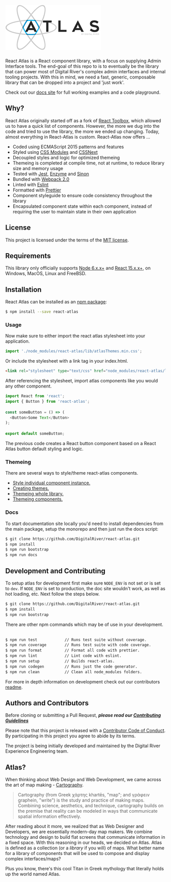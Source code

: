 # ![React-Atlas](https://github.com/DigitalRiver/react-atlas/blob/master/readme/images/logo_full_300.png)

React Atlas is a React component library, with a focus on supplying Admin Interface tools. The end-goal of this repo to is to eventually be the library that can power most of Digital River's complex admin interfaces and internal tooling projects. With this in mind, we need a fast, generic, composable library that can be dropped into a project and 'just work'.

Check out our [docs site](http://digitalriver.github.io/react-atlas/) for full working examples and a code playground.

## Why?
React Atlas originally started off as a fork of [React Toolbox](https://github.com/react-toolbox/react-toolbox), which allowed us to have a quick list of components. However, the more we dug into the code and tried to use the library, the more we ended up changing. Today, almost everything in React-Atlas is custom. React-Atlas now offers ...
- Coded using ECMAScript 2015 patterns and features
- Styled using [CSS Modules](https://github.com/css-modules/css-modules) and [CSSNext](http://cssnext.io/)
- Decoupled styles and logic for optimized themeing
- Themeing is completed at compile time, not at runtime, to reduce library size and memory usage
- Tested with [Jest](https://facebook.github.io/jest/), [Enzyme](https://github.com/airbnb/enzyme) and [Sinon](http://sinonjs.org/)
- Bundled with [Webpack 2.0](https://webpack.js.org/)
- Linted with [Eslint](http://eslint.org/)
- Formatted with [Prettier](https://github.com/prettier/prettier)
- Component styleguide to ensure code consistency throughout the library
- Encapsulated component state within each component, instead of requiring the user to maintain state in their own application

## License
This project is licensed under the terms of the [MIT license](https://github.com/DigitalRiver/react-atlas/blob/master/LICENSE).

## Requirements
This library only officially supports [Node 6.x.x+](https://nodejs.org/en/) and [React 15.x.x+](https://facebook.github.io/react/), on Windows, MacOS, Linux and FreeBSD.

## Installation
React Atlas can be installed as an [npm package](https://www.npmjs.com/package/react-atlas):
```bash
$ npm install --save react-atlas
```
### Usage

Now make sure to either import the react atlas stylesheet into your application.
```javascript
import './node_modules/react-atlas/lib/atlasThemes.min.css';
```
Or include the stylesheet with a link tag in your index.html.
```html
<link rel="stylesheet" type="text/css" href="node_modules/react-atlas/lib/atlasThemes.min.css">
```  
After referencing the stylesheet, import atlas components like you would any other component.

```javascript
import React from 'react';
import { Button } from 'react-atlas';

const someButton = () => (
  <Button>Some Text</Button>
);

export default someButton;
```

The previous code creates a React button component based on a React Atlas button default styling and logic.

### Themeing
There are several ways to style/theme react-atlas components.
- [Style individual component instance.](readme/themeing.md#Instance)
- [Creating themes.](readme/themeing.md#Create)
- [Themeing whole library.](readme/themeing.md#Themeing)
- [Themeing components.](readme/themeing.md#Components)

### Docs
To start documentation site locally you'd need to install dependencies from the main package, setup the monorepo and then just run the docs script:

```bash
$ git clone https://github.com/DigitalRiver/react-atlas.git
$ npm install
$ npm run bootstrap
$ npm run docs
```
## Development and Contributing
To setup atlas for development first make sure `NODE_ENV` is not set or is
set to `dev`. If `NODE_ENV` is set to production, the doc site wouldn't work, as well as hot loading, etc. Next follow the steps below.
```bash
$ git clone https://github.com/DigitalRiver/react-atlas.git
$ npm install
$ npm run bootstrap
```
There are other npm commands which may be of use in your development.
```bash

$ npm run test            // Runs test suite without coverage.
$ npm run coverage        // Runs test suite with code coverage.
$ npm run format          // Format all code with prettier.
$ npm run lint            // Lint code with eslint.
$ npm run setup           // Builds react-atlas.
$ npm run codegen         // Runs just the code generator.
$ npm run clean           // Clean all node_modules folders.

```
For more in depth information on development check out our contributors [readme](readme/CONTRIBUTING.md#contributing).

## Authors and Contributors
Before cloning or submitting a Pull Request, ***please read our [Contributing Guidelines](https://github.com/DigitalRiver/react-atlas/blob/master/readme/CONTRIBUTING.md)***

Please note that this project is released with a [Contributor Code of Conduct](https://github.com/DigitalRiver/react-atlas/blob/master/readme/CODE_OF_CONDUCT.md). By participating in this project you agree to abide by its terms.

The project is being initially developed and maintained by the Digital River Experience Engineering team.


## Atlas?
When thinking about Web Design and Web Development, we came across the art of map making - [Cartography](https://en.wikipedia.org/wiki/Cartography).

>Cartography (from Greek χάρτης khartēs, "map"; and γράφειν graphein, "write") is the study and practice of making maps. Combining science, aesthetics, and technique, cartography builds on the premise that reality can be modeled in ways that communicate spatial information effectively.

After reading about it more, we realized that as Web Designer and Developers, we are essentially modern-day map makers. We combine technology and design to build flat screens that communicate information in a fixed space. With this reasoning in our heads, we decided on Atlas. Atlas is defined as a collection (or a _library_ if you will) of maps. What better name for a library of components that will be used to compose and display complex interfaces/maps?

Plus you know, there's this cool Titan in Greek mythology that literally holds up the world named Atlas.
